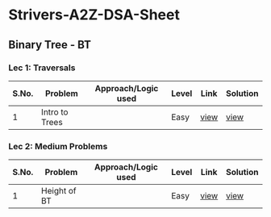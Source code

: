 # Strivers-A2Z-DSA-Sheet



## Binary Tree - BT
### Lec 1: Traversals 
S.No. | Problem | Approach/Logic used | Level | Link | Solution |
------|---------|---------------------|-------|------|----------|
1 | Intro to Trees  |  | Easy | [view](link) | [view](https://github.com/rishav197/Strivers-A2Z-DSA-Sheet/blob/main/BinaryTree/intro-to-trees.cpp) 

### Lec 2: Medium Problems 
S.No. | Problem | Approach/Logic used | Level | Link | Solution |
------|---------|---------------------|-------|------|----------|
1 | Height of BT |  | Easy | [view](link) | [view](https://github.com/rishav197/Strivers-A2Z-DSA-Sheet/blob/main/BinaryTree/height-of-BT.cpp) 